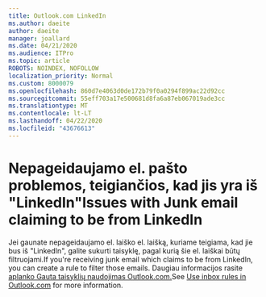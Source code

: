 ```yaml
---
title: Outlook.com LinkedIn
ms.author: daeite
author: daeite
manager: joallard
ms.date: 04/21/2020
ms.audience: ITPro
ms.topic: article
ROBOTS: NOINDEX, NOFOLLOW
localization_priority: Normal
ms.custom: 8000079
ms.openlocfilehash: 860d7e4063d0de172b79f0a0294f899ac22d92cc
ms.sourcegitcommit: 55eff703a17e500681d8fa6a87eb067019ade3cc
ms.translationtype: MT
ms.contentlocale: lt-LT
ms.lasthandoff: 04/22/2020
ms.locfileid: "43676613"
---
```

# <a name="issues-with-junk-email-claiming-to-be-from-linkedin"></a><span data-ttu-id="43c01-102">Nepageidaujamo el. pašto problemos, teigiančios, kad jis yra iš "LinkedIn"</span><span class="sxs-lookup"><span data-stu-id="43c01-102">Issues with Junk email claiming to be from LinkedIn</span></span>

<span data-ttu-id="43c01-103">Jei gaunate nepageidaujamo el. laiško el. laišką, kuriame teigiama, kad jie bus iš "LinkedIn", galite sukurti taisyklę, pagal kurią šie el. laiškai būtų filtruojami.</span><span class="sxs-lookup"><span data-stu-id="43c01-103">If you're receiving junk email which claims to be from LinkedIn, you can create a rule to filter those emails.</span></span>
<span data-ttu-id="43c01-104">Daugiau informacijos rasite [aplanko Gauta taisyklių naudojimas Outlook.com.](https://aka.ms/OutlookComInboxRules)</span><span class="sxs-lookup"><span data-stu-id="43c01-104">See [Use inbox rules in Outlook.com](https://aka.ms/OutlookComInboxRules) for more information.</span></span>


